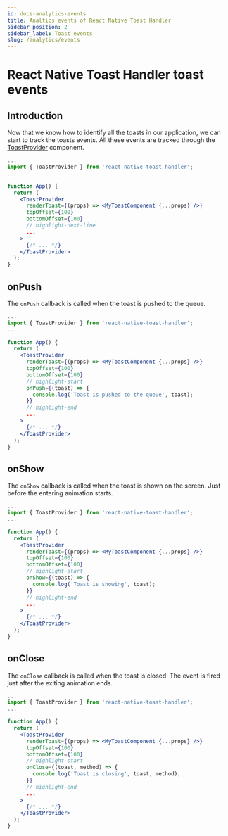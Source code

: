 ```yaml
---
id: docs-analytics-events
title: Analtics events of React Native Toast Handler
sidebar_position: 2
sidebar_label: Toast events
slug: /analytics/events
---
```


# React Native Toast Handler toast events

## Introduction

Now that we know how to identify all the toasts in our application, we can start to track the toasts events. All these events are tracked through the [ToastProvider](/docs/reference/components/toast-provider) component.

```jsx
...
import { ToastProvider } from 'react-native-toast-handler';
...

function App() {
  return (
    <ToastProvider
      renderToast={(props) => <MyToastComponent {...props} />}
      topOffset={100}
      bottomOffset={100}
      // highlight-next-line
      ...
    >
      {/* ... */}
    </ToastProvider>
  );
}
```

## onPush

The `onPush` callback is called when the toast is pushed to the queue.

```jsx
...
import { ToastProvider } from 'react-native-toast-handler';
...

function App() {
  return (
    <ToastProvider
      renderToast={(props) => <MyToastComponent {...props} />}
      topOffset={100}
      bottomOffset={100}
      // highlight-start
      onPush={(toast) => {
        console.log('Toast is pushed to the queue', toast);
      }}
      // highlight-end
      ...
    >
      {/* ... */}
    </ToastProvider>
  );
}
```

## onShow

The `onShow` callback is called when the toast is shown on the screen. Just before the entering animation starts.

```jsx
...
import { ToastProvider } from 'react-native-toast-handler';
...

function App() {
  return (
    <ToastProvider
      renderToast={(props) => <MyToastComponent {...props} />}
      topOffset={100}
      bottomOffset={100}
      // highlight-start
      onShow={(toast) => {
        console.log('Toast is showing', toast);
      }}
      // highlight-end
      ...
    >
      {/* ... */}
    </ToastProvider>
  );
}
```

## onClose

The `onClose` callback is called when the toast is closed. The event is fired just after the exiting animation ends.

```jsx
...
import { ToastProvider } from 'react-native-toast-handler';
...

function App() {
  return (
    <ToastProvider
      renderToast={(props) => <MyToastComponent {...props} />}
      topOffset={100}
      bottomOffset={100}
      // highlight-start
      onClose={(toast, method) => {
        console.log('Toast is closing', toast, method);
      }}
      // highlight-end
      ...
    >
      {/* ... */}
    </ToastProvider>
  );
}
```
